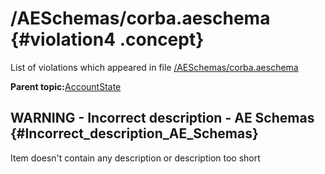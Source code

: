 # /AESchemas/corba.aeschema {#violation4 .concept}

List of violations which appeared in file [/AESchemas/corba.aeschema](../../../projects/AccountState/AESchemas/corba.aeschema.md)

**Parent topic:**[AccountState](../../../../../../modules/demo_Enterprise/dita/qa/projects/AccountState.md)

## WARNING - Incorrect description - AE Schemas {#Incorrect_description_AE_Schemas}

Item doesn't contain any description or description too short

